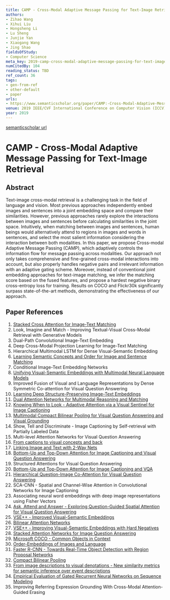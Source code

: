 ```yaml
---
title: CAMP - Cross-Modal Adaptive Message Passing for Text-Image Retrieval
authors:
- Zihao Wang
- Xihui Liu
- Hongsheng Li
- Lu Sheng
- Junjie Yan
- Xiaogang Wang
- Jing Shao
fieldsOfStudy:
- Computer Science
meta_key: 2019-camp-cross-modal-adaptive-message-passing-for-text-image-retrieval
numCitedBy: 104
reading_status: TBD
ref_count: 36
tags:
- gen-from-ref
- other-default
- paper
urls:
- https://www.semanticscholar.org/paper/CAMP:-Cross-Modal-Adaptive-Message-Passing-for-Wang-Liu/19c630ad5a9de227f6357479fc95c62667be17f6?sort=total-citations
venue: 2019 IEEE/CVF International Conference on Computer Vision (ICCV)
year: 2019
---
```


[semanticscholar url](https://www.semanticscholar.org/paper/CAMP:-Cross-Modal-Adaptive-Message-Passing-for-Wang-Liu/19c630ad5a9de227f6357479fc95c62667be17f6?sort=total-citations)

# CAMP - Cross-Modal Adaptive Message Passing for Text-Image Retrieval

## Abstract

Text-image cross-modal retrieval is a challenging task in the field of language and vision. Most previous approaches independently embed images and sentences into a joint embedding space and compare their similarities. However, previous approaches rarely explore the interactions between images and sentences before calculating similarities in the joint space. Intuitively, when matching between images and sentences, human beings would alternatively attend to regions in images and words in sentences, and select the most salient information considering the interaction between both modalities. In this paper, we propose Cross-modal Adaptive Message Passing (CAMP), which adaptively controls the information flow for message passing across modalities. Our approach not only takes comprehensive and fine-grained cross-modal interactions into account, but also properly handles negative pairs and irrelevant information with an adaptive gating scheme. Moreover, instead of conventional joint embedding approaches for text-image matching, we infer the matching score based on the fused features, and propose a hardest negative binary cross-entropy loss for training. Results on COCO and Flickr30k significantly surpass state-of-the-art methods, demonstrating the effectiveness of our approach.

## Paper References

1. [Stacked Cross Attention for Image-Text Matching](2018-stacked-cross-attention-for-image-text-matching)
2. Look, Imagine and Match - Improving Textual-Visual Cross-Modal Retrieval with Generative Models
3. Dual-Path Convolutional Image-Text Embedding
4. Deep Cross-Modal Projection Learning for Image-Text Matching
5. Hierarchical Multimodal LSTM for Dense Visual-Semantic Embedding
6. [Learning Semantic Concepts and Order for Image and Sentence Matching](2018-learning-semantic-concepts-and-order-for-image-and-sentence-matching)
7. Conditional Image-Text Embedding Networks
8. [Unifying Visual-Semantic Embeddings with Multimodal Neural Language Models](2014-unifying-visual-semantic-embeddings-with-multimodal-neural-language-models)
9. Improved Fusion of Visual and Language Representations by Dense Symmetric Co-attention for Visual Question Answering
10. [Learning Deep Structure-Preserving Image-Text Embeddings](2016-learning-deep-structure-preserving-image-text-embeddings)
11. [Dual Attention Networks for Multimodal Reasoning and Matching](2017-dual-attention-networks-for-multimodal-reasoning-and-matching)
12. [Knowing When to Look - Adaptive Attention via a Visual Sentinel for Image Captioning](2017-knowing-when-to-look-adaptive-attention-via-a-visual-sentinel-for-image-captioning)
13. [Multimodal Compact Bilinear Pooling for Visual Question Answering and Visual Grounding](2016-multimodal-compact-bilinear-pooling-for-visual-question-answering-and-visual-grounding)
14. Show, Tell and Discriminate - Image Captioning by Self-retrieval with Partially Labeled Data
15. Multi-level Attention Networks for Visual Question Answering
16. [From captions to visual concepts and back](2015-from-captions-to-visual-concepts-and-back)
17. [Linking Image and Text with 2-Way Nets](2017-linking-image-and-text-with-2-way-nets)
18. [Bottom-Up and Top-Down Attention for Image Captioning and Visual Question Answering](2018-bottom-up-and-top-down-attention-for-image-captioning-and-visual-question-answering)
19. Structured Attentions for Visual Question Answering
20. [Bottom-Up and Top-Down Attention for Image Captioning and VQA](2017-bottom-up-and-top-down-attention-for-image-captioning-and-vqa)
21. [Hierarchical Question-Image Co-Attention for Visual Question Answering](2016-hierarchical-question-image-co-attention-for-visual-question-answering)
22. SCA-CNN - Spatial and Channel-Wise Attention in Convolutional Networks for Image Captioning
23. Associating neural word embeddings with deep image representations using Fisher Vectors
24. [Ask, Attend and Answer - Exploring Question-Guided Spatial Attention for Visual Question Answering](2016-ask-attend-and-answer-exploring-question-guided-spatial-attention-for-visual-question-answering)
25. [VSE++ - Improved Visual-Semantic Embeddings](2017-vse-improved-visual-semantic-embeddings)
26. [Bilinear Attention Networks](2018-bilinear-attention-networks)
27. [VSE++ - Improving Visual-Semantic Embeddings with Hard Negatives](2018-vse-improving-visual-semantic-embeddings-with-hard-negatives)
28. [Stacked Attention Networks for Image Question Answering](2016-stacked-attention-networks-for-image-question-answering)
29. [Microsoft COCO - Common Objects in Context](2014-microsoft-coco-common-objects-in-context)
30. [Order-Embeddings of Images and Language](2016-order-embeddings-of-images-and-language)
31. [Faster R-CNN - Towards Real-Time Object Detection with Region Proposal Networks](2015-faster-r-cnn.md)
32. [Compact Bilinear Pooling](2016-compact-bilinear-pooling)
33. [From image descriptions to visual denotations - New similarity metrics for semantic inference over event descriptions](2014-from-image-descriptions-to-visual-denotations-new-similarity-metrics-for-semantic-inference-over-event-descriptions)
34. [Empirical Evaluation of Gated Recurrent Neural Networks on Sequence Modeling](2014-empirical-evaluation-of-gated-recurrent-neural-networks-on-sequence-modeling)
35. Improving Referring Expression Grounding With Cross-Modal Attention-Guided Erasing
